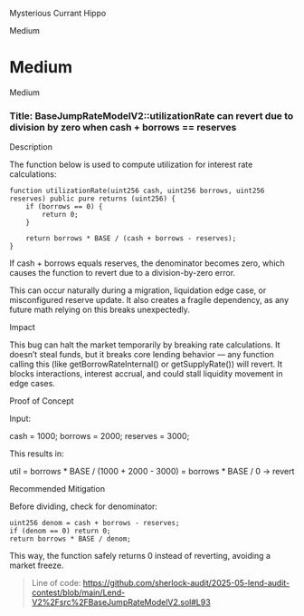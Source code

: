 Mysterious Currant Hippo

Medium

# Medium

Medium

### Title: BaseJumpRateModelV2::utilizationRate can revert due to division by zero when cash + borrows == reserves

Description

The function below is used to compute utilization for interest rate calculations:

```solidity
function utilizationRate(uint256 cash, uint256 borrows, uint256 reserves) public pure returns (uint256) {
    if (borrows == 0) {
        return 0;
    }

    return borrows * BASE / (cash + borrows - reserves);
}
```

If cash + borrows equals reserves, the denominator becomes zero, which causes the function to revert due to a division-by-zero error.

This can occur naturally during a migration, liquidation edge case, or misconfigured reserve update. It also creates a fragile dependency, as any future math relying on this breaks unexpectedly.

Impact

This bug can halt the market temporarily by breaking rate calculations.
It doesn’t steal funds, but it breaks core lending behavior — any function calling this (like getBorrowRateInternal() or getSupplyRate()) will revert.
It blocks interactions, interest accrual, and could stall liquidity movement in edge cases.


Proof of Concept

Input:

cash = 1000;
borrows = 2000;
reserves = 3000;

This results in:

util = borrows * BASE / (1000 + 2000 - 3000) = borrows * BASE / 0 → revert


Recommended Mitigation

Before dividing, check for denominator:
```solidity
uint256 denom = cash + borrows - reserves;
if (denom == 0) return 0;
return borrows * BASE / denom;
```
This way, the function safely returns 0 instead of reverting, avoiding a market freeze.

>Line of code: https://github.com/sherlock-audit/2025-05-lend-audit-contest/blob/main/Lend-V2%2Fsrc%2FBaseJumpRateModelV2.sol#L93